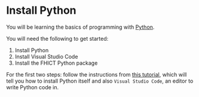 # Install Python

You will be learning the basics of programming with
[Python](https://www.python.org/).

You will need the following to get started:

1. Install Python
2. Install Visual Studio Code
3. Install the FHICT Python package

For the first two steps: follow the instructions from
[this tutorial](https://code.visualstudio.com/docs/python/python-tutorial),
which will tell you how to install Python itself and also
`Visual Studio Code`, an editor to write Python code in.
